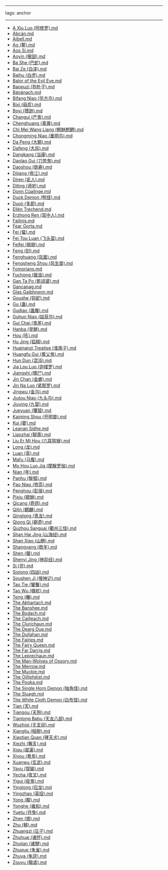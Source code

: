 
---
tags: anchor
___

- [A Xiu Luo (阿修罗).md](A%20Xiu%20Luo%20(阿修罗).md)
- [Abcán.md](Abcán.md)
- [Aibell.md](Aibell.md)
- [Ao (鳌).md](Ao%20(鳌).md)
- [Aos Sí.md](Aos%20Sí.md)
- [Aoyin (傲因).md](Aoyin%20(傲因).md)
- [Ba She (巴蛇).md](Ba%20She%20(巴蛇).md)
- [Bai Ze (白泽).md](Bai%20Ze%20(白泽).md)
- [Baihu (白虎).md](Baihu%20(白虎).md)
- [Balor of the Evil Eye.md](Balor%20of%20the%20Evil%20Eye.md)
- [Baopuzi (抱朴子).md](Baopuzi%20(抱朴子).md)
- [Bánánach.md](Bánánach.md)
- [Bifang Niao (毕方鸟).md](Bifang%20Niao%20(毕方鸟).md)
- [Bixi (赑屃).md](Bixi%20(赑屃).md)
- [Boyi (猼訑).md](Boyi%20(猼訑).md)
- [Changui (产鬼).md](Changui%20(产鬼).md)
- [Chenghuang (乘黄).md](Chenghuang%20(乘黄).md)
- [Chi Mei Wang Liang (魑魅魍魉).md](Chi%20Mei%20Wang%20Liang%20(魑魅魍魉).md)
- [Chongming Niao (重明鸟).md](Chongming%20Niao%20(重明鸟).md)
- [Da Peng (大鹏).md](Da%20Peng%20(大鹏).md)
- [Dafeng (大风).md](Dafeng%20(大风).md)
- [Dangkang (当康).md](Dangkang%20(当康).md)
- [Daolao Gui (刀劳鬼).md](Daolao%20Gui%20(刀劳鬼).md)
- [Daoshou (倒寿).md](Daoshou%20(倒寿).md)
- [Dijiang (帝江).md](Dijiang%20(帝江).md)
- [Diren (氐人).md](Diren%20(氐人).md)
- [Diting (谛听).md](Diting%20(谛听).md)
- [Donn Cúailnge.md](Donn%20Cúailnge.md)
- [Duck Demon (鸭怪).md](Duck%20Demon%20(鸭怪).md)
- [Duoji (多即).md](Duoji%20(多即).md)
- [Ellén Trechend.md](Ellén%20Trechend.md)
- [Erzhong Ren (耳中人).md](Erzhong%20Ren%20(耳中人).md)
- [Failinis.md](Failinis.md)
- [Fear Gorta.md](Fear%20Gorta.md)
- [Fei (蜚).md](Fei%20(蜚).md)
- [Fei Tou Luan (飞头蛮).md](Fei%20Tou%20Luan%20(飞头蛮).md)
- [Feifei (腓腓).md](Feifei%20(腓腓).md)
- [Feng (封).md](Feng%20(封).md)
- [Fenghuang (凤凰).md](Fenghuang%20(凤凰).md)
- [Fengsheng Shou (风生兽).md](Fengsheng%20Shou%20(风生兽).md)
- [Fomorians.md](Fomorians.md)
- [Fuchong (蝮虫).md](Fuchong%20(蝮虫).md)
- [Gan Ta Po (乾闼婆).md](Gan%20Ta%20Po%20(乾闼婆).md)
- [Gancanag.md](Gancanag.md)
- [Glas Gaibhnenn.md](Glas%20Gaibhnenn.md)
- [Goushe (钩蛇).md](Goushe%20(钩蛇).md)
- [Gu (蛊).md](Gu%20(蛊).md)
- [Gudiao (蛊雕).md](Gudiao%20(蛊雕).md)
- [Guhuo Niao (姑获鸟).md](Guhuo%20Niao%20(姑获鸟).md)
- [Gui Chai (鬼差).md](Gui%20Chai%20(鬼差).md)
- [Hanba (旱魃).md](Hanba%20(旱魃).md)
- [Hou (犼).md](Hou%20(犼).md)
- [Hu Jing (狐精).md](Hu%20Jing%20(狐精).md)
- [Huainanzi Treatise (淮南子).md](Huainanzi%20Treatise%20(淮南子).md)
- [Huangfu Gui (黄父鬼).md](Huangfu%20Gui%20(黄父鬼).md)
- [Hun Dun (混沌).md](Hun%20Dun%20(混沌).md)
- [Jia Lou Luo (迦楼罗).md](Jia%20Lou%20Luo%20(迦楼罗).md)
- [Jiangshi (僵尸).md](Jiangshi%20(僵尸).md)
- [Jin Chan (金蟾).md](Jin%20Chan%20(金蟾).md)
- [Jin Na Luo (紧那罗).md](Jin%20Na%20Luo%20(紧那罗).md)
- [Jingwu (金乌).md](Jingwu%20(金乌).md)
- [Jiutou Niao (九头鸟).md](Jiutou%20Niao%20(九头鸟).md)
- [Jiuying (九婴).md](Jiuying%20(九婴).md)
- [Jueyuan (玃猿).md](Jueyuan%20(玃猿).md)
- [Kaiming Shou (开明兽).md](Kaiming%20Shou%20(开明兽).md)
- [Kui (夔).md](Kui%20(夔).md)
- [Leanan Sídhe.md](Leanan%20Sídhe.md)
- [Liaozhai (聊斋).md](Liaozhai%20(聊斋).md)
- [Liu Er Mi Hou (六耳猕猴).md](Liu%20Er%20Mi%20Hou%20(六耳猕猴).md)
- [Long (龙).md](Long%20(龙).md)
- [Luan (鸾).md](Luan%20(鸾).md)
- [Mafu (马腹).md](Mafu%20(马腹).md)
- [Mo Hou Luo Jia (摩睺罗伽).md](Mo%20Hou%20Luo%20Jia%20(摩睺罗伽).md)
- [Nian (年).md](Nian%20(年).md)
- [Panhu (盤瓠).md](Panhu%20(盤瓠).md)
- [Pao Niao (狍茑).md](Pao%20Niao%20(狍茑).md)
- [Penghou (彭侯).md](Penghou%20(彭侯).md)
- [Pixiu (貔貅).md](Pixiu%20(貔貅).md)
- [Qicang (奇鸧).md](Qicang%20(奇鸧).md)
- [Qilin (麒麟).md](Qilin%20(麒麟).md)
- [Qinglong (青龙).md](Qinglong%20(青龙).md)
- [Qiong Qi (窮奇).md](Qiong%20Qi%20(窮奇).md)
- [Quzhou Sanguai (衢州三怪).md](Quzhou%20Sanguai%20(衢州三怪).md)
- [Shan Hai Jing (山海经).md](Shan%20Hai%20Jing%20(山海经).md)
- [Shan Xiao (山魈).md](Shan%20Xiao%20(山魈).md)
- [Shangyang (商羊).md](Shangyang%20(商羊).md)
- [Shen (蜃).md](Shen%20(蜃).md)
- [Shenyi Jing (神异经).md](Shenyi%20Jing%20(神异经).md)
- [Si (兕).md](Si%20(兕).md)
- [Sixiong (四凶).md](Sixiong%20(四凶).md)
- [Soushen Ji (搜神记).md](Soushen%20Ji%20(搜神记).md)
- [Tao Tie (饕餮).md](Tao%20Tie%20(饕餮).md)
- [Tao Wu (檮杌).md](Tao%20Wu%20(檮杌).md)
- [Teng (螣).md](Teng%20(螣).md)
- [The Abhartach.md](The%20Abhartach.md)
- [The Banshee.md](The%20Banshee.md)
- [The Bodach.md](The%20Bodach.md)
- [The Cailleach.md](The%20Cailleach.md)
- [The Clurichaun.md](The%20Clurichaun.md)
- [The Dearg Due.md](The%20Dearg%20Due.md)
- [The Dullahan.md](The%20Dullahan.md)
- [The Fairies.md](The%20Fairies.md)
- [The Fairy Queen.md](The%20Fairy%20Queen.md)
- [The Far Darrig.md](The%20Far%20Darrig.md)
- [The Leprechaun.md](The%20Leprechaun.md)
- [The Man-Wolves of Ossory.md](The%20Man-Wolves%20of%20Ossory.md)
- [The Merrow.md](The%20Merrow.md)
- [The Muckie.md](The%20Muckie.md)
- [The Oilliphéist.md](The%20Oilliphéist.md)
- [The Pooka.md](The%20Pooka.md)
- [The Single Horn Demon (独角怪).md](The%20Single%20Horn%20Demon%20(独角怪).md)
- [The Sluagh.md](The%20Sluagh.md)
- [The White Cloth Demon (白布怪).md](The%20White%20Cloth%20Demon%20(白布怪).md)
- [Tian (天).md](Tian%20(天).md)
- [Tiangou (天狗).md](Tiangou%20(天狗).md)
- [Tianlong Babu (天龙八部).md](Tianlong%20Babu%20(天龙八部).md)
- [Wuzhiqi (无支祁).md](Wuzhiqi%20(无支祁).md)
- [Xiangliu (相柳).md](Xiangliu%20(相柳).md)
- [Xiaotian Quan (哮天犬).md](Xiaotian%20Quan%20(哮天犬).md)
- [Xiezhi (獬豸).md](Xiezhi%20(獬豸).md)
- [Xiqu (犀渠).md](Xiqu%20(犀渠).md)
- [Xiyou (希有).md](Xiyou%20(希有).md)
- [Xuanwu (玄武).md](Xuanwu%20(玄武).md)
- [Yayu (猰貐).md](Yayu%20(猰貐).md)
- [Yecha (夜叉).md](Yecha%20(夜叉).md)
- [Yigui (疫鬼).md](Yigui%20(疫鬼).md)
- [Yinglong (应龙).md](Yinglong%20(应龙).md)
- [Yingzhao (英招).md](Yingzhao%20(英招).md)
- [Yong (颙).md](Yong%20(颙).md)
- [Yonghe (雍和).md](Yonghe%20(雍和).md)
- [Yuetu (月兔).md](Yuetu%20(月兔).md)
- [Zhen (鴆).md](Zhen%20(鴆).md)
- [Zhu (鴸).md](Zhu%20(鴸).md)
- [Zhuangzi (庄子).md](Zhuangzi%20(庄子).md)
- [Zhuhuai (诸怀).md](Zhuhuai%20(诸怀).md)
- [Zhujian (诸犍).md](Zhujian%20(诸犍).md)
- [Zhuque (朱雀).md](Zhuque%20(朱雀).md)
- [Zhuya (朱厌).md](Zhuya%20(朱厌).md)
- [Zouyu (騶虞).md](Zouyu%20(騶虞).md)
